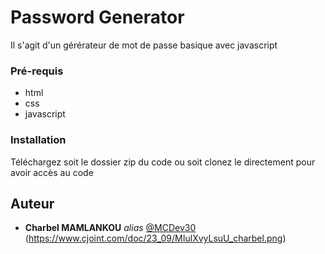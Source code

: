 # Password Generator


Il s'agit d'un gérérateur de mot de passe basique avec javascript


### Pré-requis

- html
- css
- javascript

### Installation

Téléchargez soit le dossier zip du code ou soit clonez le directement pour avoir accès au code


## Auteur

* **Charbel MAMLANKOU** _alias_ [@MCDev30](https://github.com/MCDev30/)
(https://www.cjoint.com/doc/23_09/MIulXvyLsuU_charbel.png)


